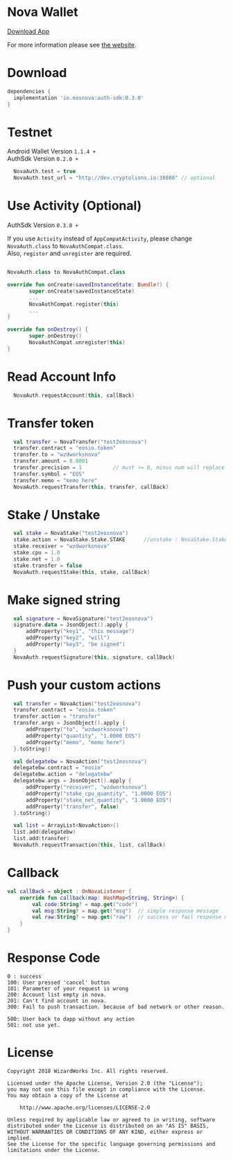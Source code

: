 # Nova Wallet
[Download App][1]

For more information please see [the website][2].


# Download
```groovy
dependencies {
  implementation 'io.eosnova:auth-sdk:0.3.0'
}
```

# Testnet
Android Wallet Version `1.1.4 +` <br>
AuthSdk Version `0.2.0 +`  

```kotlin
  NovaAuth.test = true
  NovaAuth.test_url = "http://dev.cryptolions.io:38888" // optional
```

# Use Activity (Optional)
AuthSdk Version `0.3.0 +`

If you use `Activity` instead of `AppCompatActivity`, please change `NovaAuth.class` to `NovaAuthCompat.class`.<br>
Also, `register` and `unregister` are required.

``` kotlin

NovaAuth.class to NovaAuthCompat.class

override fun onCreate(savedInstanceState: Bundle?) {
       super.onCreate(savedInstanceState)
       ...
       NovaAuthCompat.register(this)
       ...
}

override fun onDestroy() {
       super.onDestroy()
       NovaAuthCompat.unregister(this)
}
```

# Read Account Info
```kotlin
  NovaAuth.requestAccount(this, callBack)
```
# Transfer token
```kotlin
  val transfer = NovaTransfer("test2eosnova")
  transfer.contract = "eosio.token"
  transfer.to = "wzdworksnova"
  transfer.amount = 0.0001
  transfer.precision = 1          // must >= 0, minus num will replace 0
  transfer.symbol = "EOS"
  transfer.memo = "memo here"
  NovaAuth.requestTransfer(this, transfer, callBack)
```
# Stake / Unstake
```kotlin
  val stake = NovaStake("test2eosnova")
  stake.action = NovaStake.Stake.STAKE      //unstake : NovaStake.Stake.UNSTAKE
  stake.receiver = "wzdworksnova"
  stake.cpu = 1.0
  stake.net = 1.0
  stake.transfer = false
  NovaAuth.requestStake(this, stake, callBack)
```

# Make signed string
```kotlin
  val signature = NovaSignature("test2eosnova")
  signature.data = JsonObject().apply {
      addProperty("key1", "this message")
      addProperty("key2", "will")
      addProperty("key3", "be signed")
  }
  NovaAuth.requestSignature(this, signature, callBack)
```

# Push your custom actions
```kotlin
  val transfer = NovaAction("test2eosnova")
  transfer.contract = "eosio.token"
  transfer.action = "transfer"
  transfer.args = JsonObject().apply {
      addProperty("to", "wzdworksnova")
      addProperty("quantity", "1.0000 EOS")
      addProperty("memo", "memo here")
  }.toString()

  val delegatebw = NovaAction("test2eosnova")
  delegatebw.contract = "eosio"
  delegatebw.action = "delegatebw"
  delegatebw.args = JsonObject().apply {
      addProperty("receiver", "wzdworksnova")
      addProperty("stake_cpu_quantity", "1.0000 EOS")
      addProperty("stake_net_quantity", "1.0000 EOS")
      addProperty("transfer", false)
  }.toString()

  val list = ArrayList<NovaAction>()
  list.add(delegatebw)
  list.add(transfer)
  NovaAuth.requestTransaction(this, list, callBack)
```

# Callback
```kotlin
val callBack = object : OnNovaListener {
    override fun callback(map: HashMap<String, String>) {
        val code:String? = map.get("code")
        val msg:String? = map.get("msg")  // simple response message
        val raw:String? = map.get("raw")  // success or fail response message(JSON format) from network or sdk
    }
}
```

# Response Code
```
0 : success
100: User pressed 'cancel' button
101: Parameter of your request is wrong
200: Account list empty in nova.
201: Can't find account in nova.
300: Fail to push transaction. because of bad network or other reason.
 
500: User back to dapp without any action
501: not use yet.
```



# License 


    Copyright 2018 WizardWorks Inc. All rights reserved.

    Licensed under the Apache License, Version 2.0 (the "License");
    you may not use this file except in compliance with the License.
    You may obtain a copy of the License at

        http://www.apache.org/licenses/LICENSE-2.0

    Unless required by applicable law or agreed to in writing, software
    distributed under the License is distributed on an "AS IS" BASIS,
    WITHOUT WARRANTIES OR CONDITIONS OF ANY KIND, either express or implied.
    See the License for the specific language governing permissions and
    limitations under the License.


[1]: http://bit.ly/2CySJnr
[2]: http://bit.ly/2Lj7Bdu
